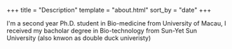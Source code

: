 +++
title = "Description"
template = "about.html"
sort_by = "date"
+++

I'm a second year Ph.D. student in Bio-medicine from University of Macau, I received my bacholar degree in Bio-technology from Sun-Yet Sun University (also knwon as double duck univeristy)